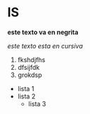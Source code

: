 # IS
**este texto va en negrita**

*este texto esta en cursiva*

1. fkshdjfhs
2. dfsijfdk
3. grokdsp

* lista 1
* lista 2
  * lista 3
